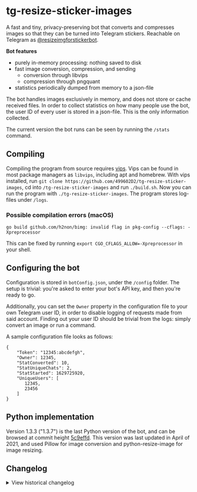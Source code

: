 # tg-resize-sticker-images
A fast and tiny, privacy-preserving bot that converts and compresses images so that they can be turned into Telegram stickers. Reachable on Telegram as [@resizeimgforstickerbot](https://t.me/resizeimgforstickerbot).

**Bot features**
- purely in-memory processing: nothing saved to disk
- fast image conversion, compression, and sending
	- conversion through libvips
	- compression through pngquant
- statistics periodically dumped from memory to a json-file

The bot handles images exclusively in memory, and does not store or cache received files. In order to collect statistics on how many people use the bot, the user ID of every user is stored in a json-file. This is the only information collected.

The current version the bot runs can be seen by running the `/stats` command.

## Compiling
Compiling the program from source requires [vips](https://www.libvips.org/). Vips can be found in most package managers as `libvips`, including apt and homebrew. With vips installed, run `git clone https://github.com/499602D2/tg-resize-sticker-images`, cd into `/tg-resize-sticker-images` and run `./build.sh`. Now you can run the program with `./tg-resize-sticker-images`. The program stores log-files under `/logs`.

### Possible compilation errors (macOS)
    go build github.com/h2non/bimg: invalid flag in pkg-config --cflags: -Xpreprocessor

This can be fixed by running `export CGO_CFLAGS_ALLOW=-Xpreprocessor` in your shell.

## Configuring the bot
Configuration is stored in `botConfig.json`, under the `/config` folder. The setup is trivial: you're asked to enter your bot's API key, and then you're ready to go.

Additionally, you can set the `Owner` property in the configuration file to your own Telegram user ID, in order to disable logging of requests made from said account. Finding out your user ID should be trivial from the logs: simply convert an image or run a command.

A sample configuration file looks as follows:

```
{
    "Token": "12345:abcdefgh",
    "Owner": 12345,
    "StatConverted": 10,
    "StatUniqueChats": 2,
    "StatStarted": 1629725920,
    "UniqueUsers": [
       12345,
       23456
    ]
}
```

## Python implementation
Version 1.3.3 ("1.3.7") is the last Python version of the bot, and can be browsed at commit height [5c9effd](https://github.com/499602D2/tg-resize-sticker-images/tree/5c9effd4883e1f91a5abe9fca7e0f2650c986a76). This version was last updated in April of 2021, and used Pillow for image conversion and python-resize-image for image resizing.

## Changelog
<details>
  <summary>View historical changelog</summary>

	1.1 (2020.12.04): first tracked Python implementation

	1.2 (2020.12.05): optimized image quality
	
	1.3 (2020.12.06): help and source-code commands, warnings, uncompressed images
	
	1.3.1 (2020.12.13): limit compression level to 9, optimize images
	
	1.3.2 (2020.12.13): handle exceptions when bot receives a random file 
	
	1.3.3 (2021.01.14): handle various network exceptions, fix webp support
	
	1.3.4 (2021.02.07): use path relative to script location for data directory
	
	1.3.5 (2021.03.01): handle network timeouts
	
	1.3.6 (2021.03.02): properly stop updater on quit
	
	1.3.7 (2021.04.13): thousand separators for statistic message

	2.0.b (2021.03.29): Go implementation started

	2.0.0 (2021.05.15): first Go implementation

	2.1.0 (2021.05.16): keeping track of unique chats, binsearch

	2.2.0 (2021.05.17): callback buttons for /stats

	2.3.0 (2021.05.17): image compression with pngquant

	2.3.1 (2021.05.19): bug fixes, error handling

	2.4.0 (2021.08.22): error handling, local API support, handle interrupts

	2.4.1 (2021.08.25): logging changes to reduce disk writes

	2.5.0 (2021.08.30): added anti-spam measures, split the program into modules

	2.5.1 (2021.09.01): fix concurrent map writes

	2.5.2 (2021.09.09): improvements to spam management

	2.5.3 (2021.09.10): address occasional runtime errors

	2.5.4 (2021.09.13): tweaks to file names

	2.5.5 (2021.09.15): tweaks to error messages, memory

	2.5.6 (2021.09.27): logging improvements, add anti-spam insights

	2.5.7 (2021.09.30): callbacks for /spam, logging

	2.5.8 (2021.11.11): improvements to /spam command, bump telebot + core

	2.6.0 (2021.11.13): implement a message send queue, locks for config

	2.6.1 (2021.11.13): send error messages with queue

	2.6.2 (2021.11.14): add session struct, simplify media handling, add webp support

	2.6.3 (2021.11.15): log dl/resize failures, improve /start

	2.6.4 (2021.11.15): don't store chat ID on /start

	2.7.0 (2021.12.08): upgrade to telebot v3 and migrate code

	2.7.1 (2021.12.21): code refactor, bump deps

	2.8.0 (2022.02.02): rewrite resize function, optimize download flow, remove local API code, refactor code, small fixes

	2.8.1 (2022.02.02): go mod tidy, fix nil pointer dereference

	2.8.2 (2022.02.08): bump deps, added build script, optimize request flow

	2.8.3 (2022.03.03): attempt to fix resize errors, reduce queue clear interval, bump gocron 

	2.9.0 (2022.03.04): improve resize flow and fix errors when processing small images

	2.10.0 (2022.06.04): simplified and improved spam management, logging and message changes, code cleanup

	2.10.1 (2022.12.17): bump dependencies, use UUID for images, minor code cleanup

	2.10.2 (2022.12.18): correct major version, remove use of depreacted io/ioutil

	2.11.0 (2023.06.10): 100x100 px conversion mode, trailing-day statistics, bump dependencies
</details>
